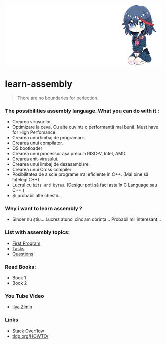 
![image](img/samurai.png)

# learn-assembly
> There are no boundaries for perfection.

### The possibilities assembly language. What you can do with it :
* Crearea virusurilor.
* Optimizare la ceva. Cu alte cuvinte o performanță mai bună. Must have for High Perfomance.
* Crearea unui limbaj de programare.
* Crearea unui compilator.
* OS bootloader
* Crearea unui processor așa precum RISC-V, Intel, AMD.
* Crearea anit-virusului.
* Crearea unui limbaj de dezasamblare.
* Crearea unui Cross compiler
* Posibilitatea de a scie programe mai eficiente în C++. (Mai bine să înțelegi C++) 
* Lucrul cu `bits and bytes`. (Desigur poți să faci asta în C Language sau C++.)
* Și probabil alte chestii...

### Why i want to learn assembly ?  
* Sincer nu știu... Lucrez atunci cînd am dorința... Probabil mii interesant...

### List with assembly topics:
* [First Program](md/HELLO_WORLD.md)
* [Tasks](md/TASKS.md)
* [Questions](md/QUESTIONS.md)

### Read Books:
* Book 1
* Book 2

### You Tube Video
* [Ilya Zimin](https://www.youtube.com/watch?v=T7h4siKcpbc&t=44s)

### Links
* [Stack Overflow](https://stackoverflow.com/questions/1360279/learning-assembly)
* [tldp.org/HOWTO/](https://tldp.org/HOWTO/Assembly-HOWTO/index.html)
